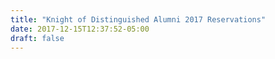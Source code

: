 ```yaml
---
title: "Knight of Distinguished Alumni 2017 Reservations"
date: 2017-12-15T12:37:52-05:00
draft: false
---
```

